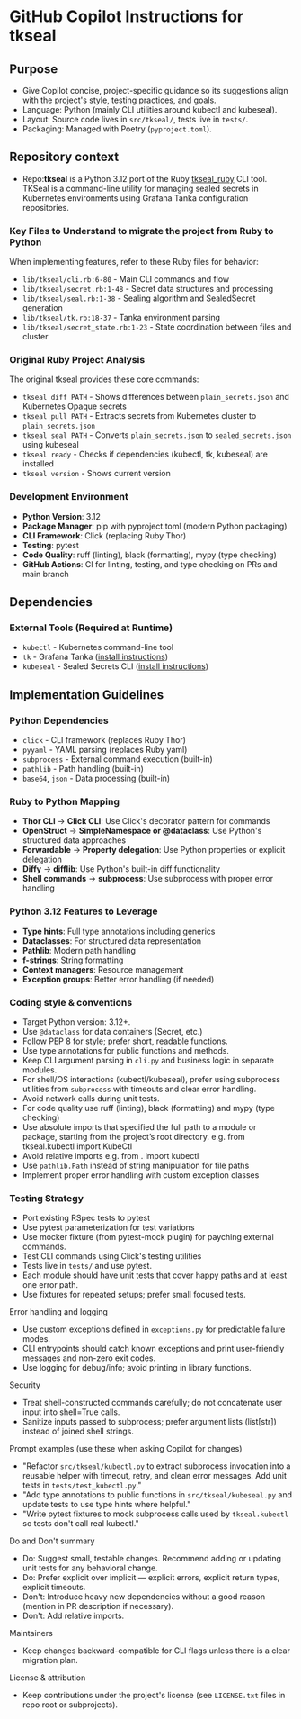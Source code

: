 # GitHub Copilot Instructions for tkseal

## Purpose
- Give Copilot concise, project-specific guidance so its suggestions align with the project's style, testing practices, and goals.
- Language: Python (mainly CLI utilities around kubectl and kubeseal).
- Layout: Source code lives in `src/tkseal/`, tests live in `tests/`.
- Packaging: Managed with Poetry (`pyproject.toml`).

## Repository context
- Repo:**tkseal** is a Python 3.12 port of the Ruby [tkseal_ruby](https://github.com/mlibrary/tkseal) CLI tool. TKSeal is a command-line utility for managing sealed secrets in Kubernetes environments using Grafana Tanka configuration repositories.

### Key Files to Understand to migrate the project from Ruby to Python

When implementing features, refer to these Ruby files for behavior:
- `lib/tkseal/cli.rb:6-80` - Main CLI commands and flow
- `lib/tkseal/secret.rb:1-48` - Secret data structures and processing
- `lib/tkseal/seal.rb:1-38` - Sealing algorithm and SealedSecret generation
- `lib/tkseal/tk.rb:18-37` - Tanka environment parsing
- `lib/tkseal/secret_state.rb:1-23` - State coordination between files and cluster


### Original Ruby Project Analysis

The original tkseal provides these core commands:
- `tkseal diff PATH` - Shows differences between `plain_secrets.json` and Kubernetes Opaque secrets
- `tkseal pull PATH` - Extracts secrets from Kubernetes cluster to `plain_secrets.json`
- `tkseal seal PATH` - Converts `plain_secrets.json` to `sealed_secrets.json` using kubeseal
- `tkseal ready` - Checks if dependencies (kubectl, tk, kubeseal) are installed
- `tkseal version` - Shows current version


### Development Environment

- **Python Version**: 3.12
- **Package Manager**: pip with pyproject.toml (modern Python packaging)
- **CLI Framework**: Click (replacing Ruby Thor)
- **Testing**: pytest
- **Code Quality**: ruff (linting), black (formatting), mypy (type checking)
- **GitHub Actions**: CI for linting, testing, and type checking on PRs and main branch

## Dependencies

### External Tools (Required at Runtime)
- `kubectl` - Kubernetes command-line tool
- `tk` - Grafana Tanka ([install instructions](https://tanka.dev/install/))
- `kubeseal` - Sealed Secrets CLI ([install instructions](https://github.com/bitnami-labs/sealed-secrets))

## Implementation Guidelines

### Python Dependencies
- `click` - CLI framework (replaces Ruby Thor)
- `pyyaml` - YAML parsing (replaces Ruby yaml)
- `subprocess` - External command execution (built-in)
- `pathlib` - Path handling (built-in)
- `base64`, `json` - Data processing (built-in)

### Ruby to Python Mapping
- **Thor CLI** → **Click CLI**: Use Click's decorator pattern for commands
- **OpenStruct** → **SimpleNamespace or @dataclass**: Use Python's structured data approaches
- **Forwardable** → **Property delegation**: Use Python properties or explicit delegation
- **Diffy** → **difflib**: Use Python's built-in diff functionality
- **Shell commands** → **subprocess**: Use subprocess with proper error handling

### Python 3.12 Features to Leverage
- **Type hints**: Full type annotations including generics
- **Dataclasses**: For structured data representation
- **Pathlib**: Modern path handling
- **f-strings**: String formatting
- **Context managers**: Resource management
- **Exception groups**: Better error handling (if needed)

### Coding style & conventions
- Target Python version: 3.12+.
- Use `@dataclass` for data containers (Secret, etc.)
- Follow PEP 8 for style; prefer short, readable functions.
- Use type annotations for public functions and methods.
- Keep CLI argument parsing in `cli.py` and business logic in separate modules.
- For shell/OS interactions (kubectl/kubeseal), prefer using subprocess utilities from `subprocess` with timeouts and clear error handling.
- Avoid network calls during unit tests.
- For code quality use ruff (linting), black (formatting) and mypy (type checking)
- Use absolute imports that specified the full path to a module or package, starting from the project’s root directory. e.g. from tkseal.kubectl import KubeCtl
- Avoid relative imports e.g. from . import kubectl
- Use `pathlib.Path` instead of string manipulation for file paths
- Implement proper error handling with custom exception classes

### Testing Strategy
- Port existing RSpec tests to pytest
- Use pytest parameterization for test variations
- Use mocker fixture (from pytest-mock plugin) for payching external commands.
- Test CLI commands using Click's testing utilities
- Tests live in `tests/` and use pytest.
- Each module should have unit tests that cover happy paths and at least one error path.
- Use fixtures for repeated setups; prefer small focused tests.

Error handling and logging
- Use custom exceptions defined in `exceptions.py` for predictable failure modes.
- CLI entrypoints should catch known exceptions and print user-friendly messages and non-zero exit codes.
- Use logging for debug/info; avoid printing in library functions.

Security
- Treat shell-constructed commands carefully; do not concatenate user input into shell=True calls.
- Sanitize inputs passed to subprocess; prefer argument lists (list[str]) instead of joined shell strings.

Prompt examples (use these when asking Copilot for changes)
- "Refactor `src/tkseal/kubectl.py` to extract subprocess invocation into a reusable helper with timeout, retry, and clean error messages. Add unit tests in `tests/test_kubectl.py`."
- "Add type annotations to public functions in `src/tkseal/kubeseal.py` and update tests to use type hints where helpful."
- "Write pytest fixtures to mock subprocess calls used by `tkseal.kubectl` so tests don't call real kubectl."

Do and Don't summary
- Do: Suggest small, testable changes. Recommend adding or updating unit tests for any behavioral change.
- Do: Prefer explicit over implicit — explicit errors, explicit return types, explicit timeouts.
- Don't: Introduce heavy new dependencies without a good reason (mention in PR description if necessary).
- Don't: Add relative imports.

Maintainers
- Keep changes backward-compatible for CLI flags unless there is a clear migration plan.

License & attribution
- Keep contributions under the project's license (see `LICENSE.txt` files in repo root or subprojects).

